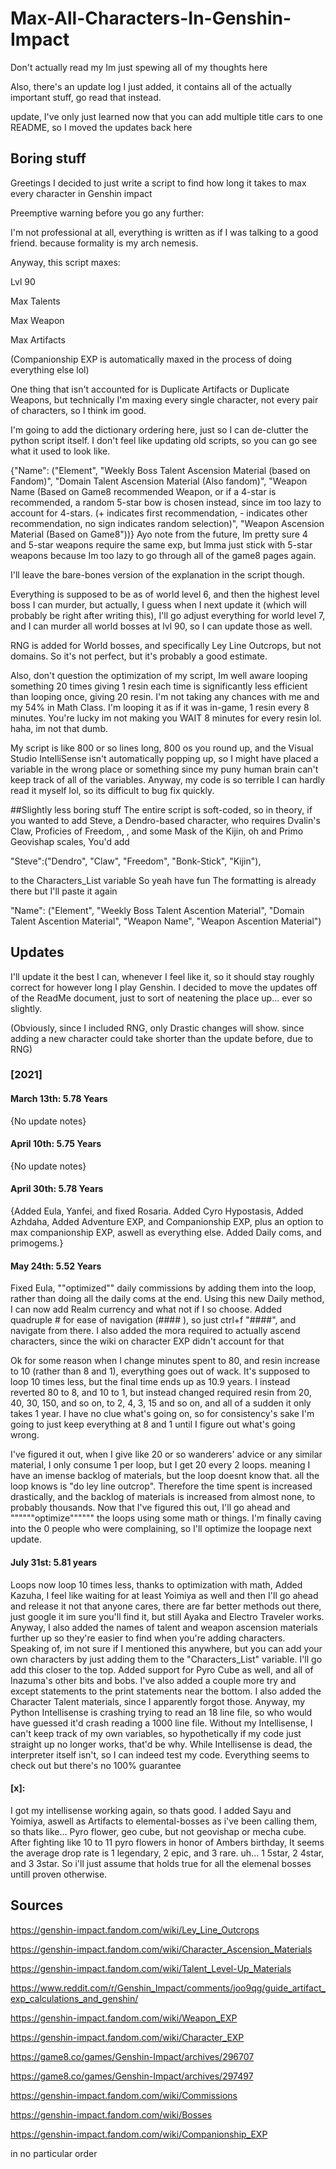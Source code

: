# Max-All-Characters-In-Genshin-Impact

Don't actually read my Im just spewing all of my thoughts here

Also, there's an update log I just added, it contains all of the actually important stuff, go read that instead.

update, I've only just learned now that you can add multiple title cars to one README, so I moved the updates back here

## Boring stuff
Greetings I decided to just write a script to find how long it takes to max every character in Genshin impact

Preemptive warning before you go any further:

I'm not professional at all, everything is written as if I was talking to a good friend. because formality is my arch nemesis.

Anyway, this script maxes:

Lvl 90

Max Talents

Max Weapon

Max Artifacts

(Companionship EXP is automatically maxed in the process of doing everything else lol)

One thing that isn't accounted for is Duplicate Artifacts or Duplicate Weapons, but technically I'm maxing every single character, not every pair of characters, so I think im good.

I'm going to add the dictionary ordering here, just so I can de-clutter the python script itself. I don't feel like updating old scripts, so you can go see what it used to look like.

{"Name": ("Element", "Weekly Boss Talent Ascension Material (based on Fandom)", "Domain Talent Ascension Material (Also fandom)", "Weapon Name (Based on Game8 recommended Weapon, or if a 4-star is recommended, a random 5-star bow is chosen instead, since im too lazy to account for 4-stars. (+ indicates first recommendation, - indicates other recommendation, no sign indicates random selection)", "Weapon Ascension Material (Based on Game8"))}
Ayo note from the future, Im pretty sure 4 and 5-star weapons require the same exp, but Imma just stick with 5-star weapons because Im too lazy to go through all of the game8 pages again.


I'll leave the bare-bones version of the explanation in the script though.

Everything is supposed to be as of world level 6, and then the highest level boss I can murder, but actually, I guess when I next update it (which will probably be right after writing this), I'll go adjust everything for world level 7, and I can murder all world bosses at lvl 90, so I can update those as well.

RNG is added for World bosses, and specifically Ley Line Outcrops, but not domains.
So it's not perfect, but it's probably a good estimate.

Also, don't question the optimization of my script, Im well aware looping something 20 times giving 1 resin each time is significantly less efficient than looping once, giving 20 resin. I'm not taking any chances with me and my 54% in Math Class. I'm looping it as if it was in-game, 1 resin every 8 minutes.
You're lucky im not making you WAIT 8 minutes for every resin lol.
haha, im not that dumb.

My script is like 800 or so lines long, 800 os you round up, and the Visual Studio IntelliSense isn't automatically popping up, so I might have placed a variable in the wrong place or something since my puny human brain can't keep track of all of the variables. Anyway, my code is so terrible I can hardly read it myself lol, so its difficult to bug fix quickly.

##Slightly less boring stuff
The entire script is soft-coded, so in theory, if you wanted to add Steve, a Dendro-based <weapon-type doesnt matter> character, who requires Dvalin's Claw, Proficies of Freedom, <weapon name doesnt matter>, and some Mask of the Kijin, oh and Primo Geovishap scales, You'd add
   
   "Steve":("Dendro", "Claw", "Freedom", "Bonk-Stick", "Kijin"),

to the Characters_List variable
So yeah have fun
The formatting is already there but I'll paste it again

   "Name": ("Element", "Weekly Boss Talent Ascention Material", "Domain Talent Ascention Material", "Weapon Name", "Weapon Ascention Material")

## Updates
I'll update it the best I can, whenever I feel like it, so it should stay roughly correct for however long I play Genshin.
I decided to move the updates off of the ReadMe document, just to sort of neatening the place up... ever so slightly.

(Obviously, since I included RNG, only Drastic changes will show. since adding a new character could take shorter than the update before, due to RNG)

### [2021]
#### March 13th: 5.78 Years
{No update notes} 

#### April 10th: 5.75 Years
{No update notes} 


#### April 30th: 5.78 Years
{Added Eula, Yanfei, and fixed Rosaria. Added Cyro Hypostasis, Added Azhdaha, Added Adventure EXP, and Companionship EXP, plus an option to max companionship EXP, aswell as everything else. Added Daily coms, and primogems.} 

#### May 24th: 5.52 Years
Fixed Eula, ""optimized"" daily commissions by adding them into the loop, rather than doing all the daily coms at the end. Using this new Daily method, I can now add Realm currency and what not if I so choose. Added quadruple # for ease of navigation (#### ), so just ctrl+f "####", and navigate from there. I also added the mora required to actually ascend characters, since the wiki on character EXP didn't account for that 

Ok for some reason when I change minutes spent to 80, and resin increase to 10 (rather than 8 and 1), everything goes out of wack. It's supposed to loop 10 times less, but the final time ends up as 10.9 years. I instead reverted 80 to 8, and 10 to 1, but instead changed required resin from 20, 40, 30, 150, and so on, to 2, 4, 3, 15 and so on, and all of a sudden it only takes 1 year. I have no clue what's going on, so for consistency's sake I'm going to just keep everything at 8 and 1 until I figure out what's going wrong.

I've figured it out, when I give like 20 or so wanderers' advice or any similar material, I only consume 1 per loop, but I get 20 every 2 loops. meaning I have an imense backlog of materials, but the loop doesnt know that. all the loop knows is "do ley line outcrop". Therefore the time spent is increased drastically, and the backlog of materials is increased from almost none, to probably thousands. Now that I've figured this out, I'll go ahead and """"""optimize"""""" the loops using some math or things. I'm finally caving into the 0 people who were complaining, so I'll optimize the loopage next update.

#### July 31st: 5.81 years
Loops now loop 10 times less, thanks to optimization with math, Added Kazuha, I feel like waiting for at least Yoimiya as well and then I'll go ahead and release it
not that anyone cares, there are far better methods out there, just google it im sure you'll find it, but still
Ayaka and Electro Traveler works. Anyway, I also added the names of talent and weapon ascension materials further up so they're easier to find when you're adding characters. 
Speaking of, im not sure if I mentioned this anywhere, but you can add your own characters by just adding them to the "Characters_List" variable. I'll go add this closer to the top.
Added support for Pyro Cube as well, and all of Inazuma's other bits and bobs.
I've also added a couple more try and except statements to the print statements near the bottom. I also added the Character Talent materials, since I apparently forgot those. 
Anyway, my Python Intellisense is crashing trying to read an 18 line file, so who would have guessed it'd crash reading a 1000 line file. Without my Intellisense, I can't keep track of my own variables, so hypothetically if my code just straight up no longer works, that'd be why. While Intellisense is dead, the interpreter itself isn't, so I can indeed test my code. Everything seems to check out but there's no 100% guarantee 

#### [x]:
I got my intellisense working again, so thats good. I added Sayu and Yoimiya, aswell as Artifacts to elemental-bosses as i've been calling them, so thats like... Pyro flower, geo cube, but not geovishap or mecha cube. After fighting like 10 to 11 pyro flowers in honor of Ambers birthday, It seems the average drop rate is 1 legendary, 2 epic, and 3 rare. uh... 1 5star, 2 4star, and 3 3star. So i'll just assume that holds true for all the elemenal bosses untill proven otherwise.


## Sources
https://genshin-impact.fandom.com/wiki/Ley_Line_Outcrops

https://genshin-impact.fandom.com/wiki/Character_Ascension_Materials

https://genshin-impact.fandom.com/wiki/Talent_Level-Up_Materials

https://www.reddit.com/r/Genshin_Impact/comments/joo9qg/guide_artifact_exp_calculations_and_genshin/

https://genshin-impact.fandom.com/wiki/Weapon_EXP

https://genshin-impact.fandom.com/wiki/Character_EXP

https://game8.co/games/Genshin-Impact/archives/296707

https://game8.co/games/Genshin-Impact/archives/297497

https://genshin-impact.fandom.com/wiki/Commissions

https://genshin-impact.fandom.com/wiki/Bosses

https://genshin-impact.fandom.com/wiki/Companionship_EXP

in no particular order
